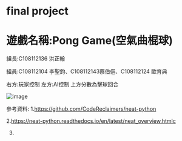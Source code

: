 # final project 
# 遊戲名稱:Pong Game(空氣曲棍球)

 組長:C108112136 洪正翰
 
 組員:C108112104 李聖鈞、C108112143蔡伯俋、C108112124 歐育典
 
右方:玩家控制 左方:AI控制 上方分數為擊球回合

![image](https://user-images.githubusercontent.com/114141277/211718120-a17dec83-b11b-4803-8c49-5c762da6a8e5.png)

參考資料:
1.https://github.com/CodeReclaimers/neat-python

2.https://neat-python.readthedocs.io/en/latest/neat_overview.htmlc

3.
